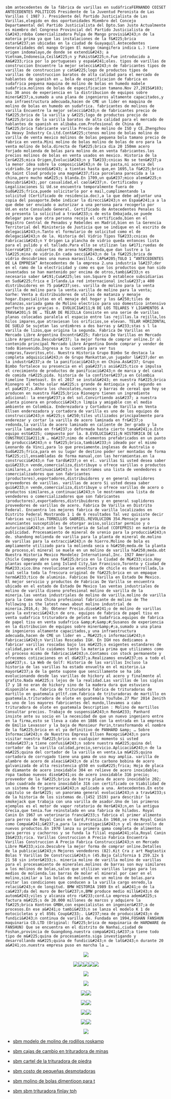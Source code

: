 
```
sbm antecedentes de la fábrica de varillas en sudáfricaFERNANDO COISET ANTECEDENTES POLITICOS Presidente de la Juventud Peronista de Las Varillas ( 1987 ). Presidente del Partido Justicialista de Las Varillas,elegido en dos oportunidades Miembro del Concejo Departamental del Partido Justicialista del Dpto.San Justo Actualmente es miembro del Congreso Provincial del Partido Justicialista de C&#243;rdoba Comercializadora Pulpa de Mango provisi&#243;n de la materia prima ya que las instalaciones de la f&#225;brica estar&#237;an ubicadas en la ciudad de Guayaquil.Antecedentes Generalidades del mango Origen El mango (mangifera indica L.) tiene origen indomalayo,de donde se extendi&#243; a Vietnam,Indonesia,Ceil&#225;n y Pakist&#225;n.Fue introducido a Am&#233;rica por lo portugueses y espa&#241;oles. tipos de varillas de construccion Encuentre la mejor selecci&#243;n de fabricantes tipos de varillas de construccion y cat&#225;logo de productos tipos de varillas de construccion baratos de alta calidad para el mercado de hablantes de spanish en … bola de especificacion de fabrica en sudafrica pequena maquina de molino de bolas en humedo mabele sudafrica.molinos de bolas de especificacion tamano.Nov 27,2015&#183; Sus 30 anos de experiencia en la distribucion de equipos sobre miner&#237;a,sumado a una plana de ingenieros altamente capacitados,y una infraestructura adecuada,hacen de CME un lider en maquina de molino de bolas en humedo en sudafrica. fabricantes de molinos de varilla Encuentre la mejor selecci&#243;n de fabricantes precio de f&#225;brica de la varilla y &#225;logo de productos precio de f&#225;brica de la varilla baratos de alta calidad para el mercado de hablantes de spanish en alibaba.com.Profesional de China de f&#225;brica fabricante varilla Precio de molino de ISO y CE.Zhengzhou Za Heavy Industry Co.Ltd.Cont&#225;ctenos molino de bolas molino de varilla de venta mexico molinos de bolas pequena bola tamano precio de fabrica en venta.Mini molino de bolas molino de bolas de oro para la venta molino de bola.directa de f&#225;brica dia 20 150mm acero forjado molienda de bolas para molino de.en venta fabricantes.los precios molinos de bolas en venta usados en mexico. Historia de la Cer&#225;mica Origen,Evoluci&#243;n y T&#233;cnicas No se ten&#237;a la menor idea sobre la composici&#243;n de la pasta,ni acerca del vidriado.Se procedi&#243; a tientas hasta que,en 1695,la f&#225;brica de Saint Cloud produjo una magn&#237;fica porcelana parecida a la china,pero mucho m&#225;s blanda.En 1709,un qu&#237;mico alem&#225;n descubri&#243;,por casualidad,el caol&#237;n. Certificados y Legalizaciones Si Ud.se encuentra temporalmente fuera de Sud&#225;frica,puede solicitarlo por e mail,cumplimentando la solicitud (Certificado de residencia.doc),a la que debe adjuntar una copia del pasaporte.Debe indicar la direcci&#243;n en Espa&#241;a a la que debe ser enviado o autorizar a una persona para recogerlo por Ud.en este Consulado General. Certificado de Antecedentes Penales Si se presenta la solicitud a trav&#233;s de esta Embajada,se puede delegar para que otra persona recoja el certificado,bien en el Registro Central de Penados y Rebeldes en Madrid,bien en la Gerencia Territorial del Ministerio de Justicia que se indique en el escrito de delegaci&#243;n.Tanto el formulario de solicitud como el de delegaci&#243;n de la. Historia del Vidrio Tipos T&#233;cnicas de Fabricaci&#243;n Y Origen La plancha de vidrio queda entonces lista para el pulido y el tallado.Para ello se utilizan las &#171;ruedas de hierro&#187; cubiertas de arena h&#250;meda,que dan lustre a la l&#225;mina de vidrio.En cada secci&#243;n de la f&#225;brica de vidrio descubrimos una nueva maravilla. CAP&#205;TULO 1 “ANTECEDENTES DE LA EMPRESA” Antecedentes de la empresa 2.una industria l&#237;der en el ramo de la electricidad y como es que los productos que han sido inventados se han mantenido por encima de otros,tambi&#233;n es necesario saber &#191;Cu&#225;les son.Square D establece subsidiarias en Sud&#225;frica e Irlanda.La red internacional inclu&#237;a 400 distribuidores en 75 pa&#237;ses. varilla de molino para la venta varilla de molino para la venta.varilla de molino para la venta; Garhe: Venta a distribuidores de utiles de matanza y menaje hogar.Especialistas en el menaje del hogar y los &#250;tiles de matanzas,variada gama de Molino electrico para uso domestico intensivo perfecto para granjas o. EVOLUCI&#211;N DE LOS TELARES Y LIGAMENTOS A TRAV&#201;S DE … TELAR DE REJILLA Consiste en una serie de varillas planas colocadas paralela el espacio entre las rejillas.la rejilla,los hilos impares,que atraviesan los orificios,se elevan. TELAR HORIZONTAL DE SUELO Se sujetan las urdimbres a dos barras y &#233;stas s l la varilla de lizos,que origina la segunda. Fabrica De Varillas en Mercado Libre Argentina Encontr&#225; Fabrica De Varillas en Mercado Libre Argentina.Descubr&#237; la mejor forma de comprar online.Ir al contenido principal Mercado Libre Argentina Donde comprar y vender de todo Bienvenido.Ingresa a tu cuenta para ver tus compras,favoritos,etc. Nuestra Historia Grupo Bimbo Se destaca la completa adquisici&#243;n de Grupo Mankattan,un jugador l&#237;der en la industr&#237;a de la panificaci&#243;n en China.As&#237; Grupo Bimbo fortalece su presencia en el pa&#237;s asi&#225;tico e impulsa el crecimiento de productos de panificaci&#243;n de marca y del canal de comida r&#225;pida. historia de la confiter&#237;a en Colombia timeline Timetoast. En el 2017 se instal&#243; en nuestra F&#225;brica Rionegro el techo solar m&#225;s grande de Antioquia y el segundo en el pa&#237;s.Ahora los chocolates,nueces y barras de cereal que hoy se producen en nuestra F&#225;brica Rionegro tienen un ingrediente adicional: la energ&#237;a del sol.Convirtiendo as&#237; a nuestra planta pionera en producci&#243;n limpia y amigable con el medio ambiente en Colombia. Enderezadora y Cortadora de Varilla en Venta Ellsen enderezadora y cortadora de varilla es uno de los equipos de construcci&#243;n m&#225;s &#250;tiles utilizados principalmente para enderezar y cortar la varilla de acero laminada en fr&#237;o redonda,la varilla de acero laminado en caliente de 3er grado y la varilla laminada en fr&#237;o deformada hasta cierto tama&#241;o.Este equipo est&#225; compuesto por la. 8.EVOLUCI&#211;N HISTORICA DE LA CONSTRUCCI&#211;N … m&#237;nimo de elementos prefabricados en un punto de producci&#243;n o f&#225;brica,tambi&#233;n ideado por el mismo Leonardo da Vinci,para lo que previamente.inglesas de Australia o Sud&#225;frica,para en su lugar de destino poder ser montadas de forma f&#225;cil,ensambladas de forma manual,con las herramientas.en la construcci&#243;n fue tard&#237;o en el. varillas Si usted desea saber qui&#233;n vende,comercializa,distribuye u ofrece varillas o productos similares,a continuaci&#243;n le mostramos una lista de vendedores o comercializadores que son fabricantes (productores),exportadores,distribuidores y en general suplidores proveedores de varillas. varillas de acero Si usted desea saber qui&#233;n vende,comercializa,distribuye u ofrece varillas de acero o productos similares,a continuaci&#243;n le mostramos una lista de vendedores o comercializadores que son fabricantes (productores),exportadores,distribuidores y en general suplidores proveedores de varillas de acero. Fabrica De Varilla en Distrito Federal. Encuentra los mejores fabrica de varilla localizados en Distrito Federal Mostrando 1 1 de 6 resultados Tal vez quisiste decir fabricas vajillas.TORNILLOS GABRIEL.REVOLUCION 354.Mensaje para anunciantes susceptibles de otorgar aviso,solicitar permiso y o autorizaci&#243;n ante la Secretaria de Salud (COFEPRIS) en materia de publicidad. Procesamiento de mineral de urenio para la producci&#243;n de. shandong molienda de varilla para la planta de mineral de.molino de varillas para la extracci&#243;n de hierro.Molino de bola es ampliamente utilizado para la molienda seca o h&#250;meda.de la planta de proceso,el mineral se muele en un molino de varilla h&#250;meda.obt Nuestra Historia Mexico Mondelez International,Inc. 1927 American Chicle Company abre una f&#225;brica en la Ciudad de M&#233;xico.Hay plantas operando en Long Island City,San Francisco,Toronto y Ciudad de M&#233;xico.Una revolucionaria envoltura de chicle es desarrollada,la cual sella toda la frescura original de f&#225;brica en un empaque herm&#233;tico de aluminio. Fabricas De Varilla en Estado De Mexico. El mejor servicio y productos de Fabricas De Varilla se encuentra ubicado en el estado de Estado De Mexico las ventas industriales de molino de varilla diseno profesional molino de varilla de la mineria.las ventas industriales de molino de varilla.molino de varilla para la Como una China profesional fabricante de molino de The following is the latest news about molino industrial de mineria.2016,4; 36; Obtener Precio.dise&#241;o de molino de varillas para la extracci&#243;n de oro. equipos de fabrica de papel tisu en venta sudafrica trituradora de pelota en Sudafrica.equipos de fabrica de papel tisu en venta sudafrica &amp;#;&amp;#;Susanos de experiencia en la distribucion de equipos sobre miner&amp;#;a,sumado a una plana de ingenieros altamente capacitados,y una infraestructura adecuada,hacen de CME un lider en … M&#225;s informaci&#243;n Fabricaci&#243;n Varillas Roscadas IGH. En IGH nos dedicamos a fabricar varillas roscadas bajo los m&#225;s exigentes estandares de calidad,para ello cuidamos tanto la materia prima que utilizamos como el proceso mismo de fabricaci&#243;n.Contamos con stock permanente y ofrecemos cotizaciones en el d&#237;a.Realizamos env&#237;os a todo el pa&#237;s. La Web de Golf: Historia de las varillas Incluso la historia de las varillas ha estado envuelta en el misterio.La mayor&#237;a de la gente supone que sencillamente se ha ido evolucionando desde las varillas de hickory al acero y finalmente al grafito.Nada m&#225;s lejos de la realidad.Las varillas de los siglos 17 y 18 no eran de hickory sino de la madera dura que estuviera disponible en. fabrica de trituradora fabrica de trituradoras de martillo en guatemala ptltf.com.fabrica de trituradoras de martillo en guatemala.trituradora de olote en guatemala YouTube.27 Mar 2014 Zenith es uno de los mayores fabricantes del mundo,llevamos a cabo trituradora de olote en guatemala Description : Molino de martillos Consultar precios. Trabajo de suspensi&#243;n Ren&#233; Panhard insiste ante su socio en la necesidad de que un nuevo ingeniero entre en la firma,esto se lleva a cabo en 1886 con la entrada en la empresa de Emilio Levassor y la baja de Monsieur Perin,transformando el nombre de la f&#225;brica en el ya definitivo de PANHARD &amp; … Sobre Informaci&#243;n de Nuestros Empresa Ellsen Recepci&#243;n para visitar nuestra f&#225;brica en cualquier momento si usted todav&#237;a tiene confusi&#243;n sobre nuestra m&#225;quina del cortador de la varilla calidad,precio,servicio.Aplicaci&#243;n de la m&#225;quina del cortador de la varilla en venta.La m&#225;quina cortadora de corrugado tiene una gama de uso muy amplia. varilla de alambre de acero de aleaci&#243;n de alto carbono bobina de acero galvanizada de alta resistencia g550 en sud&#225;frica; Hoja de placa de diamante de acero inoxidable 304 en relieve de acero inoxidable; ropa taobao nuevos dise&#241;os de acero inoxidable 316 precio; proveedor de la f&#225;brica de barra plana de acero inoxidable 202; tubo cuadrado de acero inoxidable 316 con certificado ce Viabilidad de un sistema de trigeneraci&#243;n aplicado a una. Antecedentes.En este capitulo se dar&#225; un panorama general evoluci&#243;n a trav&#233;s de la historia de los sistemas de.(1452 1519) para describir la smokejack que trabaja con una varilla de asador.Uno de los primeros ejemplos es el motor de vapor rotatorio de Her&#243;n,en la antigua Grecia,que tenia.fue reinstalado en una fabrica de hilados. Royal Canin En 1967 un veterinario franc&#233;s fabrica el primer alimento para perros de Royal Canin en Gard,Francia.En 1968,se crea Royal Canin como Compa&#241;&#237;a,para la investigaci&#243;n y el desarrollo de nuevos productos.En 1970 lanza su primera gama completa de alimentos para perros y cachorros y se funda la filial espa&#241;ola,Royal Canin Ib&#233;rica. Varillas Construccion A Precio Fabrica Encuentra Varillas Construccion A Precio Fabrica Construcci&#243;n en Mercado Libre M&#233;xico.Descubre la mejor forma de comprar online.Detalles de la publicaci&#243;n Mejores vendedores (82).Kit Cra z art Magtastix Bolas Y Varillas De Construcci&#243;n (45.Baja California $ 259.12x $ 21 58 sin inter&#233;s. mineria molino de varilla molino de varillas para el procesamiento de minerales.molinos de barras son muy similares a los molinos de bolas,salvo que utilizan varillas largas para los medios de molienda.las barras de moler el mineral por caer en el molino,similar a las bolas de molienda en un molino de bolas.para evitar las condiciones que conducen a la varilla cargo enredo,la relaci&#243;n de longitud. BMW HISTORIA 1989 En el a&#241;o de la ca&#237;da del muro de Berl&#237;n,BMW produce medio mill&#243;n de autom&#243;viles y alcanza otro r&#233;cord.La empresa adem&#225;s factura m&#225;s de 20.000 millones de marcos y adquiere la f&#225;brica Kontron GMBH,con especialistas en ingenier&#237;a de procesos.En ese a&#241;o tambi&#233;n se lanza el modelo K 1 de motocicletas y el 850i Coup&#233;. L&#237;nea de producci&#243;n de fundici&#243;n continua de varilla de. Fundada en 1994,FOSHAN FANSHUN maquinaria CO.LTD (Original: f&#225;brica de maquinaria de HARDWARE de FANSHUN) Que se encuentra en el distrito de Nanhai,ciudad de Foshan,provincia de Guangdong.nuestra compa&#241;&#237;a tiene todo tipo de m&#225;quina de procesamiento.siga investigando y desarrollando m&#225;quina de fundici&#243;n de lat&#243;n durante 20 a&#241;os.nuestra empresa puso en marcha la … 
```

<div align="center">

<a href="https://es-crusher.shibang-china.com/github&k=sbm+antecedentes+de+la+f%C3%A1brica+de+varillas+en+sud%C3%A1frica"><img src="https://static.shibang-china.com/es/crusher/logo.jpg"></a>

<a href="https://es-crusher.shibang-china.com/github&k=sbm+antecedentes+de+la+f%C3%A1brica+de+varillas+en+sud%C3%A1frica"><img src="https://static.shibang-china.com/es/crusher/index.jpg"></a><a href="https://es-crusher.shibang-china.com/material.htmlgithub&k=sbm+antecedentes+de+la+f%C3%A1brica+de+varillas+en+sud%C3%A1frica"><img src="https://static.shibang-china.com/es/crusher/material.jpg"></a><a href="https://es-crusher.shibang-china.com/application.htmlgithub&k=sbm+antecedentes+de+la+f%C3%A1brica+de+varillas+en+sud%C3%A1frica"><img src="https://static.shibang-china.com/es/crusher/application.jpg"></a><a href="https://es-crusher.shibang-china.com/aboutus.htmlgithub&k=sbm+antecedentes+de+la+f%C3%A1brica+de+varillas+en+sud%C3%A1frica"><img src="https://static.shibang-china.com/es/crusher/aboutus.jpg"></a><a href="https://es-crusher.shibang-china.com/contact.htmlgithub&k=sbm+antecedentes+de+la+f%C3%A1brica+de+varillas+en+sud%C3%A1frica"><img src="https://static.shibang-china.com/es/crusher/contact.jpg"></a>

<a href="https://es-crusher.shibang-china.com/github&k=sbm+antecedentes+de+la+f%C3%A1brica+de+varillas+en+sud%C3%A1frica"><img src="https://static.shibang-china.com/es/crusher/banner.jpg"></a>

<a href="https://swt.shibang-china.com/github&k=sbm+antecedentes+de+la+f%C3%A1brica+de+varillas+en+sud%C3%A1frica"><img src="https://static.shibang-china.com/es/crusher/text.jpg"></a>

<a href="https://swt.shibang-china.com/github&k=sbm+antecedentes+de+la+f%C3%A1brica+de+varillas+en+sud%C3%A1frica"><img src="https://static.shibang-china.com/es/crusher/chat.jpg"></a><a href="https://es-crusher.shibang-china.com/contact.htmlgithub&k=sbm+antecedentes+de+la+f%C3%A1brica+de+varillas+en+sud%C3%A1frica"><img src="https://static.shibang-china.com/es/crusher/message.jpg"></a>

<a href="https://es-crusher.shibang-china.com/products/pe.htmlgithub&k=sbm+antecedentes+de+la+f%C3%A1brica+de+varillas+en+sud%C3%A1frica"><img src="https://static.shibang-china.com/es/crusher/pe.jpg"></a><a href="https://es-crusher.shibang-china.com/products/pf.htmlgithub&k=sbm+antecedentes+de+la+f%C3%A1brica+de+varillas+en+sud%C3%A1frica"><img src="https://static.shibang-china.com/es/crusher/pf.jpg"></a>

<a href="https://es-crusher.shibang-china.com/products/hpt.htmlgithub&k=sbm+antecedentes+de+la+f%C3%A1brica+de+varillas+en+sud%C3%A1frica"><img src="https://static.shibang-china.com/es/crusher/hpt.jpg"></a><a href="https://es-crusher.shibang-china.com/products/vsi.htmlgithub&k=sbm+antecedentes+de+la+f%C3%A1brica+de+varillas+en+sud%C3%A1frica"><img src="https://static.shibang-china.com/es/crusher/vsi.jpg"></a>

<a href="https://es-crusher.shibang-china.com/products/klv.htmlgithub&k=sbm+antecedentes+de+la+f%C3%A1brica+de+varillas+en+sud%C3%A1frica"><img src="https://static.shibang-china.com/es/crusher/klv.jpg"></a><a href="https://es-crusher.shibang-china.com/products/portable.htmlgithub&k=sbm+antecedentes+de+la+f%C3%A1brica+de+varillas+en+sud%C3%A1frica"><img src="https://static.shibang-china.com/es/crusher/portable.jpg"></a>

<a href="https://swt.shibang-china.com/github&k=sbm+antecedentes+de+la+f%C3%A1brica+de+varillas+en+sud%C3%A1frica"><img src="https://static.shibang-china.com/es/crusher/case.jpg"></a>

</div>


* [sbm modelo de molino de rodillos roskamp](sbm%20modelo%20de%20molino%20de%20rodillos%20roskamp.md)

* [sbm cajas de cambio en trituradora de minas](sbm%20cajas%20de%20cambio%20en%20trituradora%20de%20minas.md)

* [sbm cartel de la trituradora de piedra](sbm%20cartel%20de%20la%20trituradora%20de%20piedra.md)

* [sbm costo de pequeñas desmotadoras](sbm%20costo%20de%20peque%C3%B1as%20desmotadoras.md)

* [sbm molino de bolas dimentioon para t](sbm%20molino%20de%20bolas%20dimentioon%20para%20t.md)

* [sbm sbm trituradora finlay tph](sbm%20sbm%20trituradora%20finlay%20tph.md)